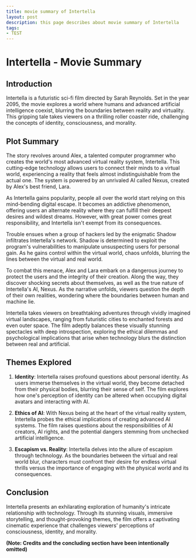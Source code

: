 ```yaml
---
title: movie summary of Intertella
layout: post
description: this page describes about movie summary of Intertella
tags:
- TEST
---
```

# Intertella - Movie Summary

## Introduction

Intertella is a futuristic sci-fi film directed by Sarah Reynolds. Set in the year 2095, the movie explores a world where humans and advanced artificial intelligence coexist, blurring the boundaries between reality and virtuality. This gripping tale takes viewers on a thrilling roller coaster ride, challenging the concepts of identity, consciousness, and morality.

## Plot Summary

The story revolves around Alex, a talented computer programmer who creates the world's most advanced virtual reality system, Intertella. This cutting-edge technology allows users to connect their minds to a virtual world, experiencing a reality that feels almost indistinguishable from the actual one. The system is powered by an unrivaled AI called Nexus, created by Alex's best friend, Lara.

As Intertella gains popularity, people all over the world start relying on this mind-bending digital escape. It becomes an addictive phenomenon, offering users an alternate reality where they can fulfill their deepest desires and wildest dreams. However, with great power comes great responsibility, and Intertella isn't exempt from its consequences.

Trouble ensues when a group of hackers led by the enigmatic Shadow infiltrates Intertella's network. Shadow is determined to exploit the program's vulnerabilities to manipulate unsuspecting users for personal gain. As he gains control within the virtual world, chaos unfolds, blurring the lines between the virtual and real world.

To combat this menace, Alex and Lara embark on a dangerous journey to protect the users and the integrity of their creation. Along the way, they discover shocking secrets about themselves, as well as the true nature of Intertella's AI, Nexus. As the narrative unfolds, viewers question the depth of their own realities, wondering where the boundaries between human and machine lie.

Intertella takes viewers on breathtaking adventures through vividly imagined virtual landscapes, ranging from futuristic cities to enchanted forests and even outer space. The film adeptly balances these visually stunning spectacles with deep introspection, exploring the ethical dilemmas and psychological implications that arise when technology blurs the distinction between real and artificial.

## Themes Explored

1. **Identity**: Intertella raises profound questions about personal identity. As users immerse themselves in the virtual world, they become detached from their physical bodies, blurring their sense of self. The film explores how one's perception of identity can be altered when occupying digital avatars and interacting with AI.

2. **Ethics of AI**: With Nexus being at the heart of the virtual reality system, Intertella probes the ethical implications of creating advanced AI systems. The film raises questions about the responsibilities of AI creators, AI rights, and the potential dangers stemming from unchecked artificial intelligence.

3. **Escapism vs. Reality**: Intertella delves into the allure of escapism through technology. As the boundaries between the virtual and real world blur, characters must confront their desire for endless virtual thrills versus the importance of engaging with the physical world and its consequences.

## Conclusion

Intertella presents an exhilarating exploration of humanity's intricate relationship with technology. Through its stunning visuals, immersive storytelling, and thought-provoking themes, the film offers a captivating cinematic experience that challenges viewers' perceptions of consciousness, identity, and morality.

__(Note: Credits and the concluding section have been intentionally omitted)__
